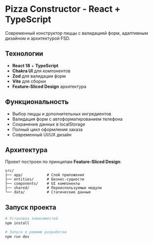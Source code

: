 # Pizza Constructor - React + TypeScript

Современный конструктор пиццы с валидацией форм, адаптивным дизайном и архитектурой FSD.

## Технологии

- **React 18** + **TypeScript**
- **Chakra UI** для компонентов
- **Zod** для валидации форм
- **Vite** для сборки
- **Feature-Sliced Design** архитектура

## Функциональность

- Выбор пиццы и дополнительных ингредиентов
- Валидация форм с автоформатированием телефона
- Сохранение данных в localStorage
- Полный цикл оформления заказа
- Современный UI/UX дизайн

## Архитектура

Проект построен по принципам **Feature-Sliced Design**:

```
src/
├── app/           # Слой приложения
├── entities/      # Бизнес-сущности
├── components/    # UI компоненты
├── shared/        # Переиспользуемые модули
└── data/          # Статические данные
```

## Запуск проекта

```bash
# Установка зависимостей
npm install

# Запуск в режиме разработки
npm run dev


```

